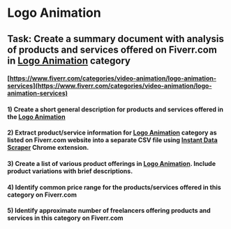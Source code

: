 # Logo Animation
## Task: Create a summary document with analysis of products and services offered on Fiverr.com in [Logo Animation](https://www.fiverr.com/categories/video-animation/logo-animation-services) category
#### [https://www.fiverr.com/categories/video-animation/logo-animation-services](https://www.fiverr.com/categories/video-animation/logo-animation-services)
#### 1) Create a short general description for products and services offered in the [Logo Animation](https://www.fiverr.com/categories/video-animation/logo-animation-services)
#### 2) Extract product/service information for [Logo Animation](https://www.fiverr.com/categories/video-animation/logo-animation-services) category as listed on Fiverr.com website into a separate CSV file using [Instant Data Scraper](https://chrome.google.com/webstore/detail/instant-data-scraper/ofaokhiedipichpaobibbnahnkdoiiah) Chrome extension.
#### 3) Create a list of various product offerings in [Logo Animation](https://www.fiverr.com/categories/video-animation/logo-animation-services). Include product variations with brief descriptions.
#### 4) Identify common price range for the products/services offered in this category on Fiverr.com
#### 5) Identify approximate number of freelancers offering products and services in this category on Fiverr.com
